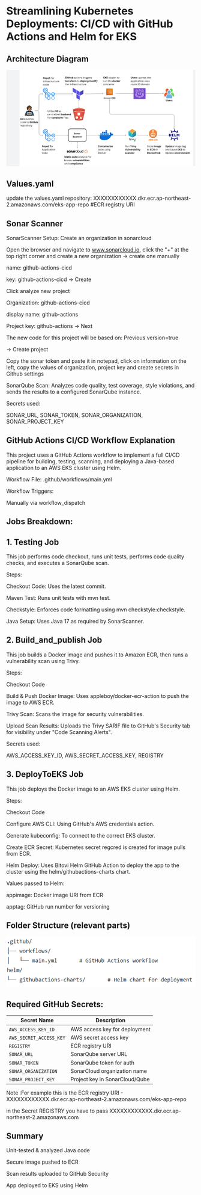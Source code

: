 # Streamlining Kubernetes Deployments: CI/CD with GitHub Actions and Helm for EKS
## Architecture Diagram
![Architecture](https://github.com/visala123/Eks-app-repo/blob/cd5d9c4b141a4f05f88dc684094c650c6089ccd1/Architecture.png)

## Values.yaml
update the values.yaml repository: XXXXXXXXXXXX.dkr.ecr.ap-northeast-2.amazonaws.com/eks-app-repo   #ECR registry URI 

## Sonar Scanner

SonarScanner Setup: Create an organization in sonarcloud

Open the browser and navigate to www.sonarcloud.io, click the "+" at the top right corner and create a new organization -> create one manually

name: github-actions-cicd

key: github-actions-cicd -> Create

Click analyze new project

Organization: github-actions-cicd

display name: github-actions

Project key: github-actions -> Next

The new code for this project will be based on: Previous version=true

-> Create project

Copy the sonar token and paste it in notepad, click on information on the left, copy the values of organization, project key and create secrets in Github settings

SonarQube Scan: Analyzes code quality, test coverage, style violations, and sends the results to a configured SonarQube instance.

Secrets used:

SONAR_URL, SONAR_TOKEN, SONAR_ORGANIZATION, SONAR_PROJECT_KEY

## GitHub Actions CI/CD Workflow Explanation

This project uses a GitHub Actions workflow to implement a full CI/CD pipeline for building, testing, scanning, and deploying a Java-based application to an AWS EKS cluster using Helm.

Workflow File: .github/workflows/main.yml

Workflow Triggers:

Manually via workflow_dispatch

## Jobs Breakdown:

## 1. Testing Job
   
This job performs code checkout, runs unit tests, performs code quality checks, and executes a SonarQube scan.

Steps:

Checkout Code: Uses the latest commit.

Maven Test: Runs unit tests with mvn test.

Checkstyle: Enforces code formatting using mvn checkstyle:checkstyle.

Java Setup: Uses Java 17 as required by SonarScanner.


## 2. Build_and_publish Job
   
This job builds a Docker image and pushes it to Amazon ECR, then runs a vulnerability scan using Trivy.

Steps:

Checkout Code

Build & Push Docker Image: Uses appleboy/docker-ecr-action to push the image to AWS ECR.

Trivy Scan: Scans the image for security vulnerabilities.

Upload Scan Results: Uploads the Trivy SARIF file to GitHub's Security tab for visibility under "Code Scanning Alerts".

Secrets used:

AWS_ACCESS_KEY_ID, AWS_SECRET_ACCESS_KEY, REGISTRY

## 3. DeployToEKS Job
   
This job deploys the Docker image to an AWS EKS cluster using Helm.

Steps:

Checkout Code

Configure AWS CLI: Using GitHub's AWS credentials action.

Generate kubeconfig: To connect to the correct EKS cluster.

Create ECR Secret: Kubernetes secret regcred is created for image pulls from ECR.

Helm Deploy: Uses Bitovi Helm GitHub Action to deploy the app to the cluster using the helm/githubactions-charts chart.

Values passed to Helm:

appimage: Docker image URI from ECR 

apptag: GitHub run number for versioning 

## Folder Structure (relevant parts) 

![Folder Structure](https://github.com/visala123/Eks-app-repo/blob/cd5d9c4b141a4f05f88dc684094c650c6089ccd1/Folder%20Structure.png)

## Required GitHub Secrets:

| Secret Name             | Description                    |
| ----------------------- | ------------------------------ |
| `AWS_ACCESS_KEY_ID`     | AWS access key for deployment  |
| `AWS_SECRET_ACCESS_KEY` | AWS secret access key          |
| `REGISTRY`              | ECR registry URI               |
| `SONAR_URL`             | SonarQube server URL           |
| `SONAR_TOKEN`           | SonarQube token for auth       |
| `SONAR_ORGANIZATION`    | SonarCloud organization name   |
| `SONAR_PROJECT_KEY`     | Project key in SonarCloud/Qube |

Note :For example this is the  ECR registry URI - XXXXXXXXXXXX.dkr.ecr.ap-northeast-2.amazonaws.com/eks-app-repo

 in the Secret REGISTRY you have to pass XXXXXXXXXXXX.dkr.ecr.ap-northeast-2.amazonaws.com

## Summary

Unit-tested & analyzed Java code 

Secure image pushed to ECR 

Scan results uploaded to GitHub Security 

App deployed to EKS using Helm 
